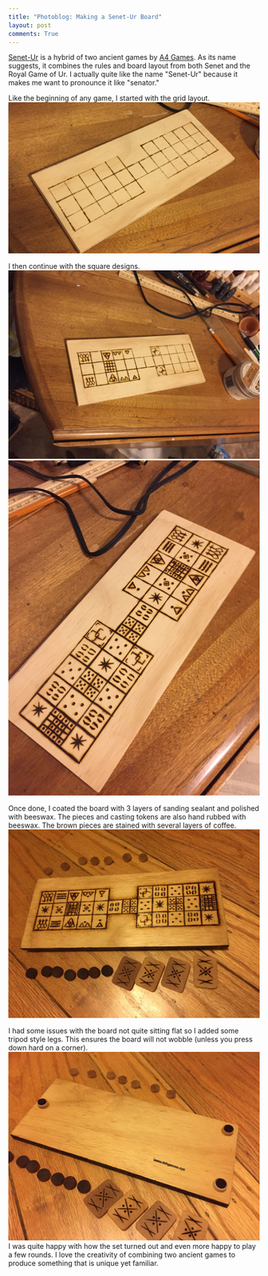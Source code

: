 ```yaml
---
title: "Photoblog: Making a Senet-Ur Board"
layout: post
comments: True
---
```

[Senet-Ur](https://a4games.company/senet-ur/) is a hybrid of two ancient games by [A4 Games](https://a4games.company/).  As its name suggests, it combines the rules and board layout from both Senet and the Royal Game of Ur.  I actually quite like the name "Senet-Ur" because it makes me want to pronounce it like "senator."
    
Like the beginning of any game, I started with the grid layout.    
![Making a Senet-Ur Board 1](/assets/senet-ur1.jpg)

I then continue with the square designs.    
![Making a Senet-Ur Board 2](/assets/senet-ur2.jpg)
![Making a Senet-Ur Board 3](/assets/senet-ur3.jpg)

Once done, I coated the board with 3 layers of sanding sealant and polished with beeswax.  The pieces and casting tokens are also hand rubbed with beeswax.  The brown pieces are stained with several layers of coffee.    
![Making a Senet-Ur Board 4](/assets/senet-ur4.jpg)

I had some issues with the board not quite sitting flat so I added some tripod style legs.  This ensures the board will not wobble (unless you press down hard on a corner).    
![Making a Senet-Ur Board 4](/assets/senet-ur5.jpg)
I was quite happy with how the set turned out and even more happy to play a few rounds.  I love the creativity of combining two ancient games to produce something that is unique yet familiar.
    
    






